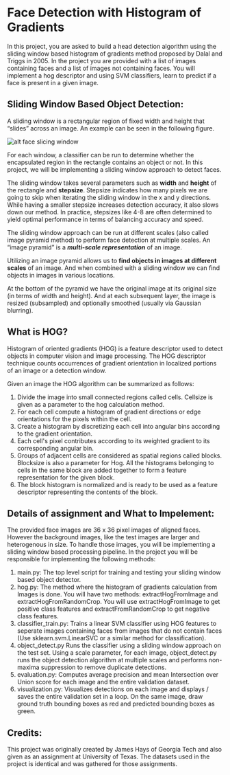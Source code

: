 # Face Detection with Histogram of Gradients

In this project, you are asked to build a head detection algorithm using the sliding window based histogram of gradients method proposed by Dalal and Triggs in 2005. In the project you are provided with a list of images containing faces and a list of images not containing faces. You will implement a hog descriptor and using SVM classifiers, learn to predict if a face is present in a given image. 

## Sliding Window Based Object Detection:

A sliding window is a rectangular region of fixed width and height that “slides” across an image. An example can be seen in the following figure.

![alt face slicing window](https://www.pyimagesearch.com/wp-content/uploads/2014/10/sliding_window_example.gif)

For each window, a classifier can be run to determine whether the encapsulated region in the rectangle contains an object or not. In this project, we will be implementing a sliding window approach to detect faces. 

The sliding window takes several parameters such as **width** and **height** of  the rectangle and **stepsize**. Stepsize indicates how many pixels we are going to skip when iterating the sliding window in the x and y directions. While having a smaller stepsize increases detection accuracy, it also slows down our method. In practice, stepsizes like 4-8 are often determined to yield optimal performance in terms of balancing accuracy and speed.


The sliding window approach can be run at different scales (also called image pyramid method) to perform face detection at multiple scales. An “image pyramid” is a ***multi-scale representation*** of an image.

Utilizing an image pyramid allows us to **find objects in images at different scales** of an image. And when combined with a sliding window we can find objects in images in various locations.

At the bottom of the pyramid we have the original image at its original size (in terms of width and height). And at each subsequent layer, the image is resized (subsampled) and optionally smoothed (usually via Gaussian blurring).

## What is HOG?

Histogram of oriented gradients (HOG) is a feature descriptor used to detect objects in computer vision and image processing. The HOG descriptor technique counts occurrences of gradient orientation in localized portions of an image or a detection window. 

Given an image the HOG algorithm can be summarized as follows:

1) Divide the image into small connected regions called cells. Cellsize is given as a parameter to the hog calculation method.
2) For each cell compute a histogram of gradient directions or edge orientations for the pixels within the cell.
3) Create a histogram by discretizing each cell into angular bins according to the gradient orientation.
4) Each cell's pixel contributes according to its weighted gradient to its corresponding angular bin.
5) Groups of adjacent cells are considered as spatial regions called blocks. Blocksize is also a parameter for Hog. All the histograms belonging to cells in the same block are added together to form a feature representation for the given block.
6) The block histogram is normalized and is ready to be used as a feature descriptor representing the contents of the block.

## Details of assignment and What to Impelement:

The provided face images are 36 x 36 pixel images of aligned faces. However the background images, like the test images are larger and heterogenous in size. To handle those images, you will be implementing a sliding window based processing pipeline. In the project you will be responsible for implementing the following methods:

1) main.py: The top level script for training and testing your sliding window based object detector. 
2) hog.py: The method where the histogram of gradients calculation from Images is done. You will have two methods: extractHogFromImage and extractHogFromRandomCrop. You will use extractHogFromImage to get positive class features and extractFromRandomCrop to get negative class features.
3) classifier_train.py: Trains a linear SVM classifier using HOG features to seperate images containing faces from images that do not contain faces (Use sklearn.svm.LinearSVC or a similar method for classification).
4) object_detect.py Runs the classifier using a sliding window approach on the test set. Using a scale parameter, for each image, object_detect.py runs the object detection algorithm at multiple scales and performs non-maxima suppression to remove duplicate detections.
5) evaluation.py: Computes average precision and  mean Intersection over Union score for each image and the entire validation dataset. 
6) visualization.py: Visualizes detections on each image and displays / saves the entire validation set in a loop. On the same image, draw ground truth bounding boxes as red and predicted bounding boxes as green.

## Credits:

This project was originally created by James Hays of Georgia Tech and also given as an assignment at University of Texas. The datasets used in the project is identical and was gathered for those assignments. 